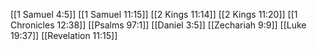 [[1 Samuel 4:5]]
[[1 Samuel 11:15]]
[[2 Kings 11:14]]
[[2 Kings 11:20]]
[[1 Chronicles 12:38]]
[[Psalms 97:1]]
[[Daniel 3:5]]
[[Zechariah 9:9]]
[[Luke 19:37]]
[[Revelation 11:15]]
